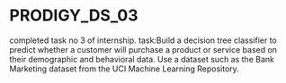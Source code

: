 # PRODIGY_DS_03

completed task no 3 of internship.
task:Build a decision tree classifier to predict whether a customer will purchase a product or service based on their demographic and behavioral data. Use a dataset such as the Bank Marketing dataset from the UCI Machine Learning Repository.
